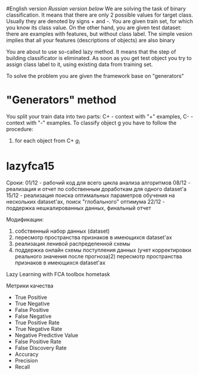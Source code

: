 #English version
_Russian version below_
We are solving the task of binary classification. It means that there are only 2 possible values for target class. Usually they are denoted by signs + and -. You are given train set, for which you know its class value.
On the other hand, you are given test dataset: there are examples with features, but without class label.
The simple vesion implies that all your features (descriptions of objects) are also binary

You are about to use so-called lazy method. It means that the step of building classificator is eliminated. As soon as you get test object you try to assign class label to it, using existing data from training set.

To solve the problem you are given the framework base on "generators"

# "Generators" method
You split your train data into two parts: C+ - context with "+" examples, C- - context with "-" examples.
To classify object g you have to follow the procedure:
1) for each object from C+ $g_i$


# lazyfca15
Сроки:
01/12 - рабочий код для всего цикла анализа алгоритмов
08/12 - реализация и отчет по собственным доработкам для одного dataset'а
15/12 - реализация поиска оптимальных параметров обучения на нескольких dataset'ах, поиск "глобального" оптимума
22/12 - поддержка нешкалированных данных, финальный отчет


Модификации:
1) собственный набор данных (dataset)
2) пересмотр пространства признаков в имеющихся dataset'ах
3) реализация ленивой распределенной схемы
4) поддержка онлайн схемы поступления данных (учет корректировки реального значения после прогноза)2) пересмотр пространства признаков в имеющихся dataset'ах

Lazy Learning with FCA toolbox hometask

Метрики качества
* True Positive
* True Negative
* False Positive
* False Negative
* True Positive Rate
* True Negative Rate
* Negative Predictive Value
* False Positive Rate
* False Discovery Rate
* Accuracy
* Precision
* Recall
